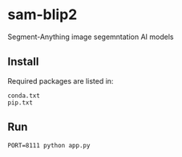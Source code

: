 # sam-blip2

Segment-Anything image segemntation AI models

## Install

Required packages are listed in:

```
conda.txt
pip.txt
```

## Run

```
PORT=8111 python app.py
```
